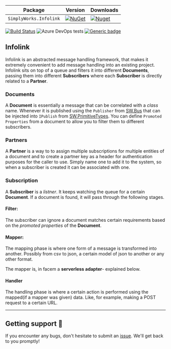 | **Package** |**Version** |**Downloads** |
| --- | --- | --- |
| `SimplyWorks.Infolink` | [![NuGet](https://img.shields.io/nuget/v/SimplyWorks.Infolink.Sdk)](https://www.nuget.org/packages/SimplyWorks.Infolink.Sdk/) | [![Nuget](https://img.shields.io/nuget/dt/SimplyWorks.Infolink.Sdk)](https://nuget.org/packages/SimplyWorks.Infolink) |


[![Build Status](https://dev.azure.com/simplify9/Github%20Pipelines/_apis/build/status/simplify9.Infolink?branchName=master)](https://dev.azure.com/simplify9/Github%20Pipelines/_build/latest?definitionId=168&branchName=master) ![Azure DevOps tests](https://img.shields.io/azure-devops/tests/Simplify9/Github%20Pipelines/168?) [![Generic badge](https://img.shields.io/badge/contributions-WELCOME-<green>.svg)](https://shields.io/)

## Infolink 

Infolink is an abstracted message handling framework, that makes it extremely convenient to
add message handling into an existing project. Infolink sits on top of a queue and filters it into
different **Documents**, passing them into different **Subscribers** where each **Subscriber** is
directly related to a **Partner**.

### Documents

A **Document** is essentially a message that can be correlated with a *class* name. Whenever it
is published using the `Publisher` from [SW.Bus](https://github.com/simplify9/Bus/) that can be
injected into `IPublish` from [SW.PrimitiveTypes](https://github.com/simplify9/PrimitiveTypes/). You
can define `Promoted Properties` from a document to allow you to filter them to different
subscribers.

### Partners

A **Partner** is a way to to assign multiple subscriptions for multiple entities of a document and to create a partner key as a header for authentication purposes for the caller to use. Simply name one to add it to the system, so when a subscriber is created it can be associated with one.

### Subscription

A **Subscriber** is a *listner*. It keeps watching the queue for a certain **Document**. If
a document is found, it will pass through the following stages.

#### Filter:
The subscriber can ignore a document matches certain requirements based on the *promoted
properties* of the **Document**.

#### Mapper:
The mapping phase is where one form of a message is transformed into another. Possibly from csv to
json, a certain model of json to another or any other format.

The mapper is, in facem a **serverless adapter**- explained below.

#### Handler
The handling phase is where a certain action is performed using the mapped(if a mapper was given)
data. Like, for example, making a POST request to a certain URL.

---







## Getting support 👷 
If you encounter any bugs, don't hesitate to submit an [issue](https://github.com/simplify9/Infolink/issues). We'll get back to you promptly!
